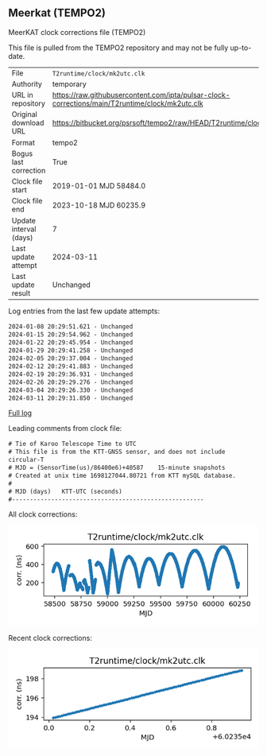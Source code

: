
## Meerkat (TEMPO2)

MeerKAT clock corrections file (TEMPO2)

This file is pulled from the TEMPO2 repository and may not be fully
up-to-date.

|     |     |
|:--- |:--- |
| File | `T2runtime/clock/mk2utc.clk` |
| Authority | temporary |
| URL in repository | <https://raw.githubusercontent.com/ipta/pulsar-clock-corrections/main/T2runtime/clock/mk2utc.clk> |
| Original download URL | <https://bitbucket.org/psrsoft/tempo2/raw/HEAD/T2runtime/clock/mk2utc.clk> |
| Format | tempo2 |
| Bogus last correction | True |
| Clock file start | 2019-01-01 MJD 58484.0 |
| Clock file end | 2023-10-18 MJD 60235.9 |
| Update interval (days) | 7 |
| Last update attempt | 2024-03-11 |
| Last update result | Unchanged |

Log entries from the last few update attempts:
```
2024-01-08 20:29:51.621 - Unchanged
2024-01-15 20:29:54.962 - Unchanged
2024-01-22 20:29:45.954 - Unchanged
2024-01-29 20:29:41.258 - Unchanged
2024-02-05 20:29:37.004 - Unchanged
2024-02-12 20:29:41.883 - Unchanged
2024-02-19 20:29:36.931 - Unchanged
2024-02-26 20:29:29.276 - Unchanged
2024-03-04 20:29:26.330 - Unchanged
2024-03-11 20:29:31.850 - Unchanged
```
[Full log](https://raw.githubusercontent.com/ipta/pulsar-clock-corrections/main/log/T2runtime/clock/mk2utc.clk.log)

Leading comments from clock file:

    # Tie of Karoo Telescope Time to UTC
    # This file is from the KTT-GNSS sensor, and does not include circular-T
    # MJD = (SensorTime(us)/86400e6)+40587    15-minute snapshots
    # Created at unix time 1698127044.80721 from KTT mySQL database.
    #
    # MJD (days)   KTT-UTC (seconds)
    #------------------------------------------------------



All clock corrections:

![plot of all clock corrections](mk2utc.clk.png "All corrections")

Recent clock corrections:

![plot of recent clock corrections](mk2utc.clk.short.png "Recent corrections")

